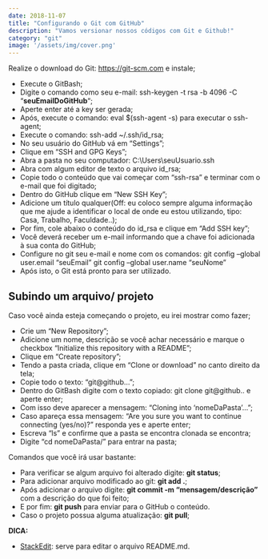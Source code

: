 ```yaml
---
date: 2018-11-07
title: "Configurando o Git com GitHub"
description: "Vamos versionar nossos códigos com Git e Github!"
category: "git"
image: '/assets/img/cover.png'
---
```


Realize o download do Git: <a href="https://git-scm.com" target="_blank" rel="nofollow, noreferrer,noopener,external">https://git-scm.com</a> e instale;

-   Execute o GitBash;
-   Digite o comando como seu e-mail: ssh-keygen -t rsa -b 4096 -C “**seuEmailDoGitHub**“;
-   Aperte enter até a key ser gerada;
-   Após, execute o comando: eval $(ssh-agent -s) para executar o ssh-agent;
-   Execute o comando: ssh-add ~/.ssh/id_rsa;
-   No seu usuário do GitHub vá em “Settings”;
-   Clique em “SSH and GPG Keys”;
-   Abra a pasta no seu computador: C:\Users\seuUsuario.ssh
-   Abra com algum editor de texto o arquivo id_rsa;
-   Copie todo o conteúdo que vai começar com “ssh-rsa” e terminar com o e-mail que foi digitado;
-   Dentro do GitHub clique em “New SSH Key”;
-   Adicione um título qualquer(Off: eu coloco sempre alguma informação que me ajude a identificar o local de onde eu estou utilizando, tipo: Casa, Trabalho, Faculdade..);
-   Por fim, cole abaixo o conteúdo do id_rsa e clique em “Add SSH key”;
-   Você deverá receber um e-mail informando que a chave foi adicionada à sua conta do GitHub;
-   Configure no git seu e-mail e nome com os comandos: git config –global user.email “seuEmail” git config –global user.name “seuNome”
-   Após isto, o Git está pronto para ser utilizado.

## Subindo um arquivo/ projeto

Caso você ainda esteja começando o projeto, eu irei mostrar como fazer;

-   Crie um “New Repository”;
-   Adicione um nome, descrição se você achar necessário e marque o checkbox “Initialize this repository with a README”;
-   Clique em “Create repository”;
-   Tendo a pasta criada, clique em “Clone or download” no canto direito da tela;
-   Copie todo o texto: “git@github…”;
-   Dentro do GitBash digite com o texto copiado: git clone git@github.. e aperte enter;
-   Com isso deve aparecer a mensagem: “Cloning into ‘nomeDaPasta’…”;
-   Caso apareça essa mensagem: “Are you sure you want to continue connecting (yes/no)?” responda yes e aperte enter;
-   Escreva “ls” e confirme que a pasta se encontra clonada se encontra;
-   Digite “cd nomeDaPasta/” para entrar na pasta;

Comandos que você irá usar bastante:

-   Para verificar se algum arquivo foi alterado digite: **git status**;
-   Para adicionar arquivo modificado ao git: **git add .**;
-   Após adicionar o arquivo digite: **git commit -m “mensagem/descrição”** com a descrição do que foi feito;
-   E por fim: **git push** para enviar para o GitHub o conteúdo.
-   Caso o projeto possua alguma atualização: **git pull**;

**DICA:**

- <a href="https://stackedit.io" target="_blank" rel="nofollow, noreferrer,noopener,external">StackEdit</a>: serve para editar o arquivo README.md.